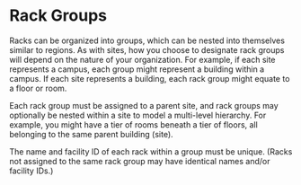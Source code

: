 # Rack Groups

Racks can be organized into groups, which can be nested into themselves similar to regions. As with sites, how you choose to designate rack groups will depend on the nature of your organization. For example, if each site represents a campus, each group might represent a building within a campus. If each site represents a building, each rack group might equate to a floor or room.

Each rack group must be assigned to a parent site, and rack groups may optionally be nested within a site to model a multi-level hierarchy. For example, you might have a tier of rooms beneath a tier of floors, all belonging to the same parent building (site).

The name and facility ID of each rack within a group must be unique. (Racks not assigned to the same rack group may have identical names and/or facility IDs.)
